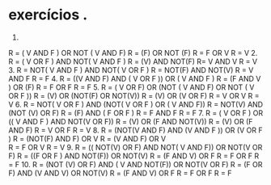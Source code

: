 # exercícios . 

1. 
R = ( V AND F ) OR NOT ( V AND F)
R = (F) OR NOT (F)
R = F OR V
R = V 
2. 
R = ( V OR F ) AND NOT( V AND F )
R = (V) AND NOT(F)
R= V AND V
R = V 
3. 
R = NOT( V AND F ) AND NOT( V OR F  )
R = NOT(F) AND NOT(V)
R = V AND F
R = F
4. 
R = ((V AND F) AND ( V OR F )) OR ( V AND F )
R = (F AND V ) OR (F)
R = F OR F 
R = F 
5. 
R = ( V OR F) OR (NOT ( V AND F) OR NOT ( V OR F ))
R = (V) OR (NOT(F) OR NOT(V))
R = (V) OR (V OR F)
R = V OR V
R = V 
6. 
R = NOT( V OR F ) AND (NOT( V OR F ) OR ( V AND F))
R = NOT(V) AND (NOT (V) OR F)
R = (F) AND ( F OR F )
R = F AND F 
R = F 
7. 
R = ( V OR F ) OR (( V AND F ) AND NOT(V OR F))
R = (V) OR (F AND NOT(V))
R = (V) OR (F AND F)
R = V OR F
R = V
8. 
R = (NOT(V AND F) AND (V AND F ))  OR (V OR F )
R = (NOT(F) AND F) OR V 
R = (V AND F) OR V      
R = F OR V 
R = V 
9. 
R = (( NOT(V) OR F) AND NOT( V AND F)) OR NOT(V OR F)
R = ((F OR F ) AND NOT(F)) OR NOT(V)
R = (F AND V) OR F 
R = F OR F 
R = F
10. 
R = (NOT (V) OR F) AND ( V AND NOT(F)) OR NOT(V OR F)
R = (F OR F) AND (V AND V) OR NOT(V)
R = (F AND V) OR F 
R = F OR F 
R = F 